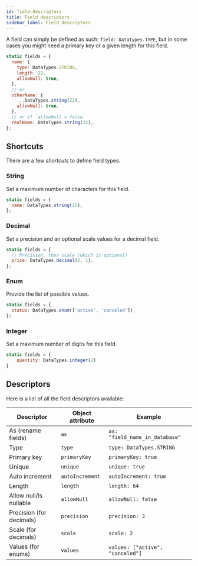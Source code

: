 ```yaml
---
id: field-descriptors
title: Field descriptors
sidebar_label: Field descriptors
---
```


A field can simply be defined as such: `field: DataTypes.TYPE`, but in some cases you might need a primary key or a given length for this field.

```javascript
static fields = {
  name: {
    type: DataTypes.STRING,
    length: 22,
    allowNull: true,
  },
  // or
  otherName: {
    ...DataTypes.string(22),
    allowNull: true,
  },
  // or if `allowNull = false`
  realName: DataTypes.string(22),
};
```

## Shortcuts

There are a few _shortcuts_ to define field types.

### String

Set a maximum number of characters for this field.

```javascript
static fields = {
  name: DataTypes.string(25),
};
```

### Decimal

Set a precision and an optional scale values for a decimal field.

```javascript
static fields = {
  // Precision, then scale (which is optional)
  price: DataTypes.decimal(2, 1),
};
```

### Enum

Provide the list of possible values.

```javascript
static fields = {
  status: DataTypes.enum(['active', 'canceled']),
};
```

### Integer

Set a maximum number of digits for this field.

```javascript
static fields = {
	quantity: DataTypes.integer(2)
}
```

## Descriptors

Here is a list of all the field descriptors available:

| Descriptor               | Object attribute | Example                          |
| ------------------------ | ---------------- | -------------------------------- |
| As (rename fields)       | `as`             | `as: "field_name_in_database"`   |
| Type                     | `type`           | `type: DataTypes.STRING`         |
| Primary key              | `primaryKey`     | `primaryKey: true`               |
| Unique                   | `unique`         | `unique: true`                   |
| Auto increment           | `autoIncrement`  | `autoIncrement: true`            |
| Length                   | `length`         | `length: 64`                     |
| Allow null/is nullable   | `allowNull`      | `allowNull: false`               |
| Precision (for decimals) | `precision`      | `precision: 3`                   |
| Scale (for decimals)     | `scale`          | `scale: 2`                       |
| Values (for enums)       | `values`         | `values: ["active", "canceled"]` |
